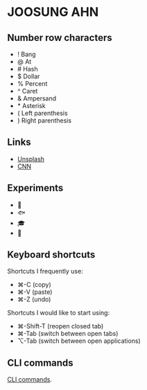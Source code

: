 # JOOSUNG AHN

## Number row characters
- ! Bang
- @ At
- \# Hash
- $ Dollar
- % Percent
- ^ Caret
- & Ampersand
- \* Asterisk
- ( Left parenthesis
- ) Right parenthesis

## Links
- [Unsplash](https://unsplash.com/)
- [CNN](https://edition.cnn.com/)

## Experiments
- :monkey:
- :fish:
- :mortar_board:
- :tophat: 

## Keyboard shortcuts
Shortcuts I frequently use: 
- ⌘-C (copy)
- ⌘-V (paste)
- ⌘-Z (undo)

Shortcuts I would like to start using: 
- ⌘-Shift-T (reopen closed tab)
- ⌘-Tab (switch between open tabs)
- ⌥-Tab (switch between open applications)


## CLI commands
[CLI commands](docs/cli.md).